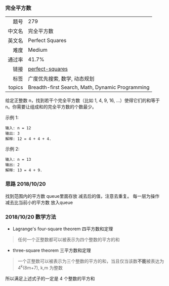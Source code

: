 ### 完全平方数
|	|	|
|---:|:---|
|题号|279|
|中文名|完全平方数|
|英文名|Perfect Squares|
|难度|Medium|
|通过率|41.7%|
|链接|[perfect-squares](https://leetcode-cn.com/problems/perfect-squares/description/)|
|标签|广度优先搜索, 数学, 动态规划|
|topics|Breadth-first Search, Math, Dynamic Programming|


给定正整数 n，找到若干个完全平方数（比如 1, 4, 9, 16, ...）使得它们的和等于 n。你需要让组成和的完全平方数的个数最少。

示例 1:

```
输入: n = 12
输出: 3 
解释: 12 = 4 + 4 + 4.
```

示例 2:

```
输入: n = 13
输出: 2
解释: 13 = 4 + 9.
```



### 思路 2018/10/20
找到范围内的平方数 queue里面存放 减去后的值，注意去重复。
每一层为操作 减去比当前小的平方数 放入queue

### 2018/10/20 数学方法

* Lagrange's four-square theorem 四平方数和定理
> 任何一个正整数都可以被表示为四个整数的平方的和

* three-square theorem 三平方数和定理
> 一个正整数可以被表示为三个整数的平方的和，当且仅当该数<b>不能</b>被表达为 4<sup>k</sup>(8m+7), k,m 为整数

所以满足上述式子的一定是 4 个整数的平方和
